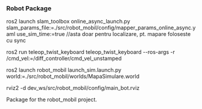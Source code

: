 ### Robot Package

ros2 launch slam_toolbox online_async_launch.py slam_params_file:=./src/robot_mobil/config/mapper_params_online_async.yaml use_sim_time:=true //asta doar pentru localizare, pt. mapare foloseste cu sync

ros2 run teleop_twist_keyboard teleop_twist_keyboard --ros-args -r /cmd_vel:=/diff_controller/cmd_vel_unstamped

ros2 launch robot_mobil launch_sim.launch.py world:=./src/robot_mobil/worlds/MapaSimulare.world

rviz2 -d dev_ws/src/robot_mobil/config/main_bot.rviz

Package for the robot_mobil project.